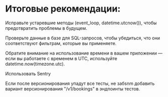 # Итоговые рекомендации:

Исправьте устаревшие методы (event_loop, datetime.utcnow()), чтобы предотвратить проблемы в будущем.

Проверьте данные в базе для SQL-запросов, чтобы убедиться, что они соответствуют фильтрам, которые вы применяете.

Обратите внимание на использование времени в вашем приложении — если вы работаете с временем в UTC, используйте datetime.now(timezone.utc).

Использовать Sentry

Если после версионирования упадут все тесты, не забsnm добавить  вариант версионирования  "/v1/bookings" в эндпоинты тестов.

